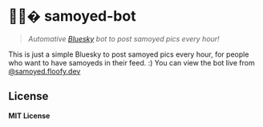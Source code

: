 # 🐻‍❄️� samoyed-bot

> _Automative [Bluesky](https://bsky.app) bot to post samoyed pics every hour!_

This is just a simple Bluesky to post samoyed pics every hour, for people who want to have samoyeds in their feed. :)
You can view the bot live from [@samoyed.floofy.dev](https://bsky.app/profile/samoyed.floofy.dev)

## License

**MIT License**
